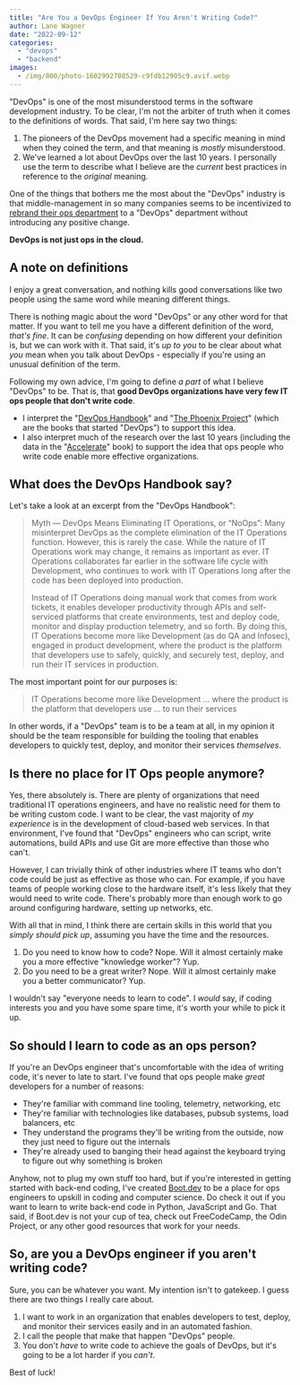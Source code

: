 ```yaml
---
title: "Are You a DevOps Engineer If You Aren't Writing Code?"
author: Lane Wagner
date: "2022-09-12"
categories: 
  - "devops"
  - "backend"
images:
  - /img/800/photo-1602992708529-c9fdb12905c9.avif.webp
---
```


"DevOps" is one of the most misunderstood terms in the software development industry. To be clear, I'm not the arbiter of truth when it comes to the definitions of words. That said, I'm here say two things:

1. The pioneers of the DevOps movement had a specific meaning in mind when they coined the term, and that meaning is *mostly* misunderstood.
2. We've learned a lot about DevOps over the last 10 years. I personally use the term to describe what I believe are the *current* best practices in reference to the *original* meaning.

One of the things that bothers me the most about the "DevOps" industry is that middle-management in so many companies seems to be incentivized to [rebrand their ops department](https://wagslane.dev/posts/no-one-does-devops/) to a "DevOps" department without introducing any positive change.

**DevOps is not just ops in the cloud.**

## A note on definitions

I enjoy a great conversation, and nothing kills good conversations like two people using the same word while meaning different things.

There is nothing magic about the word "DevOps" or any other word for that matter. If you want to tell me you have a different definition of the word, *that's fine*. It can be *confusing* depending on how different your definition is, but we can work with it. That said, it's *up to you* to be clear about what *you* mean when you talk about DevOps - especially if you're using an unusual definition of the term.

Following my own advice, I'm going to define *a part* of what I believe "DevOps" to be. That is, that **good DevOps organizations have very few IT ops people that don't write code**.

* I interpret the "[DevOps Handbook](https://www.amazon.com/DevOps-Handbook-World-Class-Reliability-Organizations/dp/1942788002)" and "[The Phoenix Project](https://www.amazon.com/Phoenix-Project-DevOps-Helping-Business/dp/1942788290/ref=sr_1_1?crid=JU3U3CV4OQDS&keywords=the+phoenix+project&qid=1662910991&s=books&sprefix=the+phoenix+projec%2Cstripbooks%2C120&sr=1-1)" (which are the books that started "DevOps") to support this idea.
* I also interpret much of the research over the last 10 years (including the data in the "[Accelerate](https://www.amazon.com/Accelerate-Software-Performing-Technology-Organizations/dp/1942788339/ref=sr_1_1?crid=1HX8YTKQW1PHN&keywords=accelerate+book&qid=1662911026&s=books&sprefix=accelerate+boo%2Cstripbooks%2C115&sr=1-1)" book) to support the idea that ops people who write code enable more effective organizations.

## What does the DevOps Handbook say?

Let's take a look at an excerpt from the "DevOps Handbook":

> Myth — DevOps Means Eliminating IT Operations, or “NoOps”: Many misinterpret DevOps as the complete elimination of the IT Operations function. However, this is rarely the case. While the nature of IT Operations work may change, it remains as important as ever. IT Operations collaborates far earlier in the software life cycle with Development, who continues to work with IT Operations long after the code has been deployed into production.
> 
> Instead of IT Operations doing manual work that comes from work tickets, it enables developer productivity through APIs and self-serviced platforms that create environments, test and deploy code, monitor and display production telemetry, and so forth. By doing this, IT Operations become more like Development (as do QA and Infosec), engaged in product development, where the product is the platform that developers use to safely, quickly, and securely test, deploy, and run their IT services in production.

The most important point for our purposes is:

> IT Operations become more like Development ... where the product is the platform that developers use ... to run their services

In other words, if a "DevOps" team is to be a team at all, in my opinion it should be the team responsible for building the tooling that enables developers to quickly  test, deploy, and monitor their services *themselves*.

## Is there no place for IT Ops people anymore?

Yes, there absolutely is. There are plenty of organizations that need traditional IT operations engineers, and have no realistic need for them to be writing custom code. I want to be clear, the vast majority of *my experience* is in the development of cloud-based web services. In that environment, I've found that "DevOps" engineers who can script, write automations, build APIs and use Git are more effective than those who can't.

However, I can trivially think of other industries where IT teams who don't code could be just as effective as those who can. For example, if you have teams of people working close to the hardware itself, it's less likely that they would need to write code. There's probably more than enough work to go around configuring hardware, setting up networks, etc.

With all that in mind, I think there are certain skills in this world that you *simply should pick up*, assuming you have the time and the resources.

1. Do you need to know how to code? Nope. Will it almost certainly make you a more effective "knowledge worker"? Yup.
2. Do you need to be a great writer? Nope. Will it almost certainly make you a better communicator? Yup.

I wouldn't say "everyone needs to learn to code". I *would* say, if coding interests you and you have some spare time, it's worth your while to pick it up.

## So should I learn to code as an ops person?

If you're an DevOps engineer that's uncomfortable with the idea of writing code, it's never to late to start. I've found that ops people make *great* developers for a number of reasons:

* They're familiar with command line tooling, telemetry, networking, etc
* They're familiar with technologies like databases, pubsub systems, load balancers, etc
* They understand the programs they'll be writing from the outside, now they just need to figure out the internals
* They're already used to banging their head against the keyboard trying to figure out why something is broken

Anyhow, not to plug my own stuff too hard, but if you're interested in getting started with back-end coding, I've created [Boot.dev](https://boot.dev) to be a place for ops engineers to upskill in coding and computer science. Do check it out if you want to learn to write back-end code in Python, JavaScript and Go. That said, if Boot.dev is not your cup of tea, check out FreeCodeCamp, the Odin Project, or any other good resources that work for your needs.

## So, are you a DevOps engineer if you aren't writing code?

Sure, you can be whatever you want. My intention isn't to gatekeep. I guess there are two things I really care about.

1. I want to work in an organization that enables developers to test, deploy, and monitor their services easily and in an automated fashion.
2. I call the people that make that happen "DevOps" people.
3. You don't *have* to write code to achieve the goals of DevOps, but it's going to be a lot harder if you *can't*.

Best of luck!
